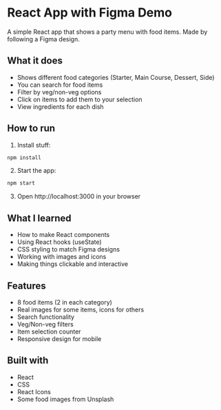 # React App with Figma Demo

A simple React app that shows a party menu with food items. Made by following a Figma design.

## What it does

- Shows different food categories (Starter, Main Course, Dessert, Side)
- You can search for food items
- Filter by veg/non-veg options
- Click on items to add them to your selection
- View ingredients for each dish

## How to run

1. Install stuff:
```bash
npm install
```

2. Start the app:
```bash
npm start
```

3. Open http://localhost:3000 in your browser

## What I learned

- How to make React components
- Using React hooks (useState)
- CSS styling to match Figma designs
- Working with images and icons
- Making things clickable and interactive

## Features

- 8 food items (2 in each category)
- Real images for some items, icons for others
- Search functionality
- Veg/Non-veg filters
- Item selection counter
- Responsive design for mobile

## Built with

- React
- CSS
- React Icons
- Some food images from Unsplash